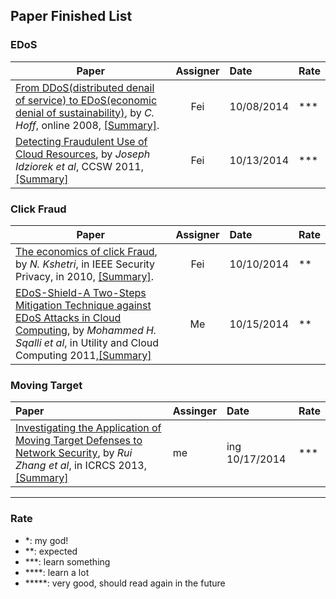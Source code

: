 Paper Finished List
---

### EDoS
| Paper       | Assigner | Date | Rate|
| ------------- |:-------------:|:-----|:---|
| [From DDoS(distributed denail of service) to EDoS(economic denial of sustainability)](http://rationalsecurity.typepad.com/blog/2008/11/cloud-computing-security-from-ddos-distributed-denial-of-service-to-edos-economic-denial-of-sustaina.html), by *C. Hoff*, online 2008, [[Summary]](./papers/Hoff08_From-DDoS-to-EDoS.md).     | Fei| 10/08/2014 | ***|
|[Detecting Fraudulent Use of Cloud Resources](http://dl.acm.org/citation.cfm?id=2046676), by *Joseph Idziorek et al*, CCSW 2011, [[Summary]](./papers/IdziorekT11_CCSW_Detecting-Fraudulent-Use-of-Cloud-Resources.md)| Fei | 10/13/2014|***|

### Click Fraud
| Paper       |  Assigner | Date | Rate|
| ------------- |:-------------:|:-----|:---|
| [The economics of click Fraud](http://ieeexplore.ieee.org/stamp/stamp.jsp?tp=&arnumber=5445076), by *N. Kshetri*, in IEEE Security Privacy, in 2010, [[Summary]](./papers/Kshetri10_The-economics-of-click-fraud.md).     | Fei | 10/10/2014 | **|
| [EDoS-Shield-A Two-Steps Mitigation Technique against EDoS Attacks in Cloud Computing](http://ieeexplore.ieee.org/xpls/abs_all.jsp?arnumber=6123480), by *Mohammed H. Sqalli et al*, in  Utility and Cloud Computing 2011,[[Summary]](./papers/SqaliH11_CloudCom_EDoS-Shield-A-Two-Steps-Mitigation-Technique-against-EDoS-Attacks-in-Cloud-Computing.md)| Me| 10/15/2014|**|

### Moving Target
|Paper | Assinger| Date | Rate|
|:-----|:--------|:-----|:----|
| [Investigating the Application of Moving Target Defenses to Network Security](http://ieeexplore.ieee.org/xpls/abs_all.jsp?arnumber=6623770), by *Rui Zhang et al*, in ICRCS 2013, [[Summary]](./papers/ZhangZ13_ICRCS_InvestigateMTG.md)| me| ing 10/17/2014 | ***|

---
### Rate
- *: my god!
- **: expected
- ***: learn something
- ****: learn a lot
- *****: very good, should read again in the future
